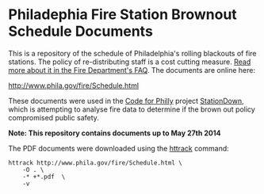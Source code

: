 Philadephia Fire Station Brownout Schedule Documents
====================================================

This is a repository of the schedule of Philadelphia's rolling blackouts of fire stations. The policy of re-distributing staff is a cost cutting measure. [Read more about it in the Fire Department's FAQ](http://www.phila.gov/fire/pdfs/Brown-Out_FAQ.pdf). The documents are online here:

http://www.phila.gov/fire/Schedule.html

These documents were used in the [Code for Philly](http://codeforphilly.com) project [StationDown](https://github.com/amberheilman/StationDown), which is attempting to analyse fire data to determine if the brown out policy compromised public safety.

<strong>Note: This repository contains documents up to May 27th 2014</strong>

The PDF documents were downloaded using the [httrack](http://www.httrack.com/) command:

<pre>
<code>httrack http://www.phila.gov/fire/Schedule.html \    
    -O . \
    -* +*.pdf  \
    -v
</pre></code>
